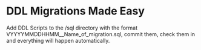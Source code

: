 # DDL Migrations Made Easy

Add DDL Scripts to the /sql directory with the format VYYYYMMDDHHMM__Name_of_migration.sql, commit them, check them in and everything will happen automatically.
